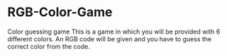# RGB-Color-Game
Color guessing game
This is a game in which you will be provided with 6 different colors.
An RGB code will be given and you have to guess the correct color from the code.
